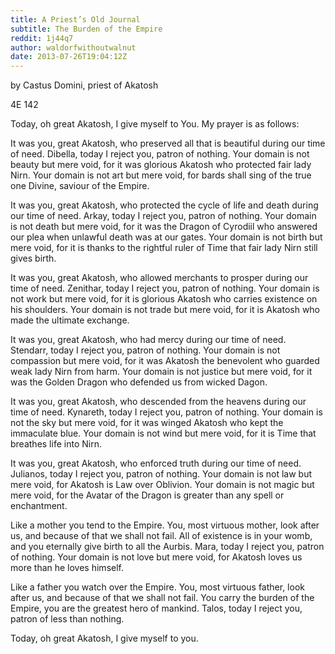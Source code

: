 ```yaml
---
title: A Priest’s Old Journal
subtitle: The Burden of the Empire
reddit: 1j44q7
author: waldorfwithoutwalnut
date: 2013-07-26T19:04:12Z
---
```


by Castus Domini, priest of Akatosh

4E 142

Today, oh great Akatosh, I give myself to You. My prayer is as follows:

It was you, great Akatosh, who preserved all that is beautiful during our time
of need. Dibella, today I reject you, patron of nothing. Your domain is not
beauty but mere void, for it was glorious Akatosh who protected  fair lady Nirn.
Your domain is not art but mere void, for bards shall sing of the true one
Divine, saviour of the Empire.

It was you, great Akatosh, who protected the cycle of life and death during our
time of need. Arkay, today I reject you, patron of nothing. Your domain is not
death but mere void, for it was the Dragon of Cyrodiil who answered our plea
when unlawful death was at our gates. Your domain is not birth but mere void,
for it is thanks to the rightful ruler of Time that fair lady Nirn still gives
birth.

It was you, great Akatosh, who allowed merchants to prosper during our time of
need. Zenithar, today I reject you, patron of nothing. Your domain is not work
but mere void, for it is glorious Akatosh  who carries existence on his
shoulders. Your domain is not trade but mere void, for it is Akatosh who made
the ultimate exchange.

It was you, great Akatosh, who had mercy during our time of need. Stendarr,
today I reject you, patron of nothing. Your domain is not compassion but mere
void, for it was Akatosh the benevolent who guarded weak lady Nirn from harm.
Your domain is not justice but mere void, for it was the Golden Dragon who
defended us from wicked Dagon.

It was you, great Akatosh, who descended from the heavens during our time of
need. Kynareth, today I reject you, patron of nothing. Your domain is not the
sky but mere void, for it was winged Akatosh who kept the immaculate blue. Your
domain is not wind but mere void, for it is Time that breathes life into Nirn.

It was you, great Akatosh, who enforced truth during our time of need. Julianos,
today I reject you, patron of nothing. Your domain is not law but mere void, for
Akatosh is Law over Oblivion. Your domain is not  magic but mere void, for the
Avatar of the Dragon is greater than any spell or enchantment.

Like a mother you tend to the Empire. You, most virtuous mother, look after us,
and because of that we shall not fail. All of existence is in your womb, and you
eternally give birth  to all the Aurbis. Mara, today I reject you, patron of
nothing. Your domain is not love but mere void, for Akatosh loves us more than
he loves himself.

Like a father you watch over the Empire. You, most virtuous father, look after
us, and because of that we shall not fail. You carry the burden of the Empire,
you are the greatest hero of mankind. Talos, today I reject you, patron of less
than nothing.

Today, oh great Akatosh, I give myself to you.
